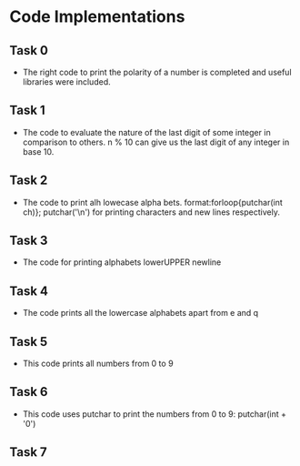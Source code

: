 # Code Implementations

## Task 0
* The right code to print the polarity of a number is completed and useful libraries were included.

## Task 1
* The code to evaluate the nature of the last digit of some integer in comparison to others. n % 10 can give us the last digit of any integer in base 10.

## Task 2
* The code to print alh lowecase alpha bets. format:forloop{putchar(int ch)}; putchar('\n') for printing characters and new lines respectively.

## Task 3
* The code for printing alphabets lowerUPPER newline

## Task 4
* The code prints all the lowercase alphabets apart from e and q

## Task 5
* This code prints all numbers from 0  to 9

## Task 6
* This code uses putchar to print the numbers from 0 to 9: putchar(int + '0')

## Task 7
 
